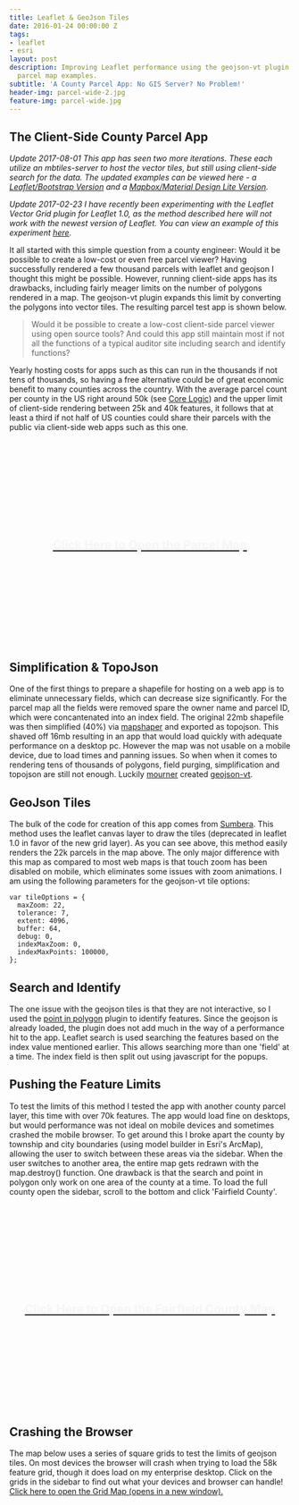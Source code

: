 ```yaml
---
title: Leaflet & GeoJson Tiles
date: 2016-01-24 00:00:00 Z
tags:
- leaflet
- esri
layout: post
description: Improving Leaflet performance using the geojson-vt plugin with two county
  parcel map examples.
subtitle: 'A County Parcel App: No GIS Server? No Problem!'
header-img: parcel-wide-2.jpg
feature-img: parcel-wide.jpg
---
```

## The Client-Side County Parcel App

*Update 2017-08-01 This app has seen two more iterations. These each utilize an mbtiles-server to host the vector tiles, but still using client-side search for the data. The updated examples can be viewed here - a [Leaflet/Bootstrap Version](https://www.ovrdc.org/apps/vector-grid-pbf.html#13/38.7580/-82.9717) and a [Mapbox/Material Design Lite Version](https://www.ovrdc.org/apps/mapbox-parcel-viewer.html).*

*Update 2017-02-23 I have recently been experimenting with the Leaflet Vector Grid plugin for Leaflet 1.0, as the method described here will not work with the newest version of Leaflet. You can view an example of this experiment [here](http://www.ovrdc.org/apps/vector-grid.html).*

It all started with this simple question from a county engineer: Would it be possible to create a low-cost or even free parcel viewer? Having successfully rendered a few thousand parcels with leaflet and geojson I thought this might be possible. However, running client-side apps has its drawbacks, including fairly meager limits on the number of polygons rendered in a map. The geojson-vt plugin expands this limit by converting the polygons into vector tiles. The resulting parcel test app is shown below.

>Would it be possible to create a low-cost client-side parcel viewer using open source tools? And could this app still maintain most if not all the functions of a typical auditor site including search and identify functions?

Yearly hosting costs for apps such as this can run in the thousands if not tens of thousands, so having a free alternative could be of great economic benefit to many counties across the country. With the average parcel count per county in the US right around 50k (see [Core Logic](http://www.corelogic.com/products/parcelpoint.aspx)) and the upper limit of client-side rendering between 25k and 40k features, it follows that at least a third if not half of US counties could share their parcels with the public via client-side web apps such as this one.

<iframe id="map" src="" name="map" allowfullscreen width="100%" height="350px" style="border:1px lightgray solid;display:none;"></iframe>
<div id="openMap" style="cursor:default;background-image:url('/images/post-img/original/parcel-wide-2-red.jpg');height:350px;width:100%;text-align:center;">
	<a href="https://www.ovrdc.org/apps/geojson-tiles.html" target="map" class="inverse-txt"><h2 style="padding-top:160px;color:whitesmoke;">Click Here to Open the Parcel Map</h2></a>
</div>

<h2>Simplification & TopoJson</h2>

One of the first things to prepare a shapefile for hosting on a web app is to eliminate unnecessary fields, which can decrease size significantly. For the parcel map all the fields were removed spare the owner name and parcel ID, which were concantenated into an index field. The original 22mb shapefile was then simplified (40%) via [mapshaper](http://mapshaper.com) and exported as topojson. This shaved off 16mb resulting in an app that would load quickly with adequate performance on a desktop pc. However the map was not usable on a mobile device, due to load times and panning issues. So when when it comes to rendering tens of thousands of polygons, field purging, simplification and topojson are still not enough. Luckily [mourner](https://github.com/mourner) created [geojson-vt](https://github.com/mapbox/geojson-vt).

<h2>GeoJson Tiles</h2>

The bulk of the code for creation of this app comes from [Sumbera](http://bl.ocks.org/Sumbera/c67e5551b21c68dc8299). This method uses the leaflet canvas layer to draw the tiles (deprecated in leaflet 1.0 in favor of the new grid layer). As you can see above, this method easily renders the 22k parcels in the map above. The only major difference with this map as compared to most web maps is that touch zoom has been disabled on mobile, which eliminates some issues with zoom animations. I am using the following parameters for the geojson-vt tile options:

    var tileOptions = {
      maxZoom: 22,  
      tolerance: 7,
      extent: 4096,
      buffer: 64,   
      debug: 0,      
      indexMaxZoom: 0,       
      indexMaxPoints: 100000,
    };

<h2>Search and Identify</h2>

The one issue with the geojson tiles is that they are not interactive, so I used the [point in polygon](https://www.mapbox.com/mapbox.js/example/v1.0.0/point-in-polygon/) plugin to identify features. Since the geojson is already loaded, the plugin does not add much in the way of a performance hit to the app. Leaflet search is used searching the features based on the index value mentioned earlier. This allows searching more than one 'field' at a time. The index field is then split out using javascript for the popups.

<h2>Pushing the Feature Limits</h2>

To test the limits of this method I tested the app with another county parcel layer, this time with over 70k features. The app would load fine on desktops, but would performance was not ideal on mobile devices and sometimes crashed the mobile browser. To get around this I broke apart the county by township and city boundaries (using model builder in Esri's ArcMap), allowing the user to switch between these areas via the sidebar. When the user switches to another area, the entire map gets redrawn with the map.destroy() function. One drawback is that the search and point in polygon only work on one area of the county at a time. To load the full county open the sidebar, scroll to the bottom and click 'Fairfield County'.

<iframe id="cityMap" name="cityMap" src="" allowfullscreen width="100%" height="350px" style="border:1px lightgray solid;display:none;"></iframe>
<div id="openCity" style="cursor:default;background-image:url('/images/post-img/original/parcel-wide-2.jpg');height:350px;width:100%;text-align:center;">
	<a href="/apps/county-parcel-test-map/" target="cityMap" class="inverse-txt"><h2 style="padding-top:160px;color:whitesmoke;">Click Here to Open the Fairfield County Map</h2></a>
</div>


<h2>Crashing the Browser</h2>

The map below uses a series of square grids to test the limits of geojson tiles. On most devices the browser will crash when trying to load the 58k feature grid, though it does load on my enterprise desktop. Click on the grids in the sidebar to find out what your devices and browser can handle! <a href="/apps/geojson-tile-grids/" target="_blank">Click here to open the Grid Map (opens in a new window).</a>

<!--iframe id="gridMap" name="grid" src="" allowfullscreen width="100%" height="350px" style="border:0;display:none;"></iframe>
<div id="openGrid" style="cursor:default;background-color:black;height:350px;width:100%;text-align:center;">
	<h2 style="padding-top:160px;"><a href="/apps/geojson-tile-grids.html" target="grid">Click Here to Open the Grid Map</a></h2>
</div-->

<script>
$('#openMap').click(function() {
	$('#map').show();
	$('#openMap').hide();
});
$('#openCity').click(function() {
	$('#openCity').hide();
	$('#cityMap').show();
});
</script>
